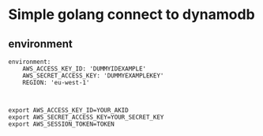 # Simple golang connect to dynamodb


## environment


```
environment:
    AWS_ACCESS_KEY_ID: 'DUMMYIDEXAMPLE'
    AWS_SECRET_ACCESS_KEY: 'DUMMYEXAMPLEKEY'
    REGION: 'eu-west-1'



export AWS_ACCESS_KEY_ID=YOUR_AKID
export AWS_SECRET_ACCESS_KEY=YOUR_SECRET_KEY
export AWS_SESSION_TOKEN=TOKEN
```
